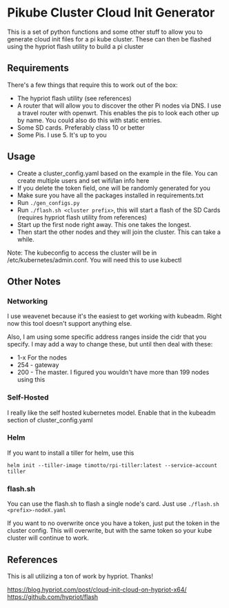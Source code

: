 # Pikube Cluster Cloud Init Generator

This is a set of python functions and some other stuff to allow you to generate cloud init files for a pi kube cluster.  These can then be flashed using the hypriot flash utility to build a pi cluster

## Requirements

There's a few things that require this to work out of the box:

* The hypriot flash utility (see references)
* A router that will allow you to discover the other Pi nodes via DNS.  I use a travel router with openwrt.  This enables the pis to look each other up by name.  You could also do this with static entries.
* Some SD cards.  Preferably class 10 or better
* Some Pis.  I use 5.  It's up to you

## Usage

* Create a cluster_config.yaml based on the example in the file.  You can create multiple users and set wifi/lan info here
* If you delete the token field, one will be randomly generated for you
* Make sure you have all the packages installed in requirements.txt
* Run `./gen_configs.py`
* Run `./flash.sh <cluster prefix>`, this will start a flash of the SD Cards (requires hypriot flash utility from references)
* Start up the first node right away.  This one takes the longest.
* Then start the other nodes and they will join the cluster.  This can take a while.

Note: The kubeconfig to access the cluster will be in /etc/kubernetes/admin.conf.  You will need this to use kubectl

## Other Notes

### Networking

I use weavenet because it's the easiest to get working with kubeadm.  Right now this tool doesn't support anything else.

Also, I am using some specific address ranges inside the cidr that you specify.  I may add a way to change these, but until then deal with these:

* 1-x For the nodes
* 254 - gateway
* 200 - The master.  I figured you wouldn't have more than 199 nodes using this

### Self-Hosted

I really like the self hosted kubernetes model.  Enable that in the kubeadm section of cluster_config.yaml

### Helm

If you want to install a tiller for helm, use this

```
helm init --tiller-image timotto/rpi-tiller:latest --service-account tiller
```

### flash.sh

You can use the flash.sh to flash a single node's card.  Just use `./flash.sh <prefix>-nodeX.yaml`

If you want to no overwrite once you have a token, just put the token in the cluster config.  This will overwrite, but with the same token so your kube cluster will continue to work.

## References

This is all utilizing a ton of work by hypriot.  Thanks!

https://blog.hypriot.com/post/cloud-init-cloud-on-hypriot-x64/
https://github.com/hypriot/flash
